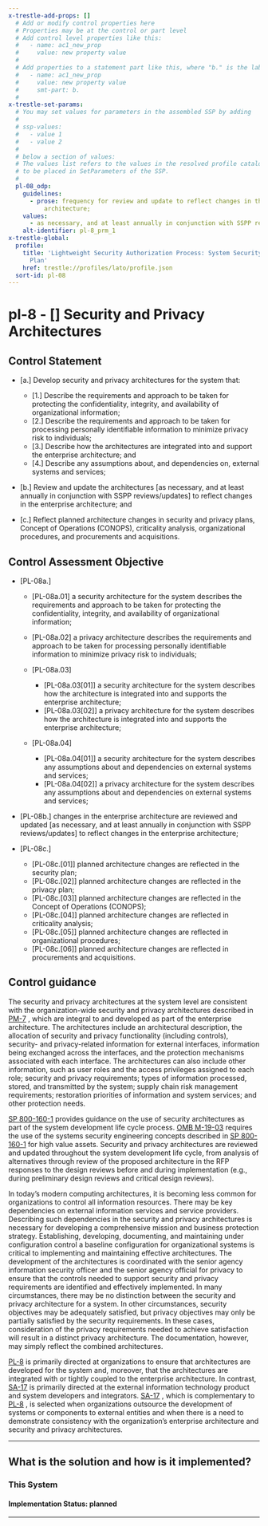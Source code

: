 ```yaml
---
x-trestle-add-props: []
  # Add or modify control properties here
  # Properties may be at the control or part level
  # Add control level properties like this:
  #   - name: ac1_new_prop
  #     value: new property value
  #
  # Add properties to a statement part like this, where "b." is the label of the target statement part
  #   - name: ac1_new_prop
  #     value: new property value
  #     smt-part: b.
  #
x-trestle-set-params:
  # You may set values for parameters in the assembled SSP by adding
  #
  # ssp-values:
  #   - value 1
  #   - value 2
  #
  # below a section of values:
  # The values list refers to the values in the resolved profile catalog, and the ssp-values represent new values
  # to be placed in SetParameters of the SSP.
  #
  pl-08_odp:
    guidelines:
      - prose: frequency for review and update to reflect changes in the enterprise
          architecture;
    values:
      - as necessary, and at least annually in conjunction with SSPP reviews/updates
    alt-identifier: pl-8_prm_1
x-trestle-global:
  profile:
    title: 'Lightweight Security Authorization Process: System Security and Privacy
      Plan'
    href: trestle://profiles/lato/profile.json
  sort-id: pl-08
---
```


# pl-8 - \[\] Security and Privacy Architectures

## Control Statement

- \[a.\] Develop security and privacy architectures for the system that:

  - \[1.\] Describe the requirements and approach to be taken for protecting the confidentiality, integrity, and availability of organizational information;
  - \[2.\] Describe the requirements and approach to be taken for processing personally identifiable information to minimize privacy risk to individuals;
  - \[3.\] Describe how the architectures are integrated into and support the enterprise architecture; and
  - \[4.\] Describe any assumptions about, and dependencies on, external systems and services;

- \[b.\] Review and update the architectures [as necessary, and at least annually in conjunction with SSPP reviews/updates] to reflect changes in the enterprise architecture; and

- \[c.\] Reflect planned architecture changes in security and privacy plans, Concept of Operations (CONOPS), criticality analysis, organizational procedures, and procurements and acquisitions.

## Control Assessment Objective

- \[PL-08a.\]

  - \[PL-08a.01\] a security architecture for the system describes the requirements and approach to be taken for protecting the confidentiality, integrity, and availability of organizational information;
  - \[PL-08a.02\] a privacy architecture describes the requirements and approach to be taken for processing personally identifiable information to minimize privacy risk to individuals;
  - \[PL-08a.03\]

    - \[PL-08a.03[01]\] a security architecture for the system describes how the architecture is integrated into and supports the enterprise architecture;
    - \[PL-08a.03[02]\] a privacy architecture for the system describes how the architecture is integrated into and supports the enterprise architecture;

  - \[PL-08a.04\]

    - \[PL-08a.04[01]\] a security architecture for the system describes any assumptions about and dependencies on external systems and services;
    - \[PL-08a.04[02]\] a privacy architecture for the system describes any assumptions about and dependencies on external systems and services;

- \[PL-08b.\] changes in the enterprise architecture are reviewed and updated [as necessary, and at least annually in conjunction with SSPP reviews/updates] to reflect changes in the enterprise architecture;

- \[PL-08c.\]

  - \[PL-08c.[01]\] planned architecture changes are reflected in the security plan;
  - \[PL-08c.[02]\] planned architecture changes are reflected in the privacy plan;
  - \[PL-08c.[03]\] planned architecture changes are reflected in the Concept of Operations (CONOPS);
  - \[PL-08c.[04]\] planned architecture changes are reflected in criticality analysis;
  - \[PL-08c.[05]\] planned architecture changes are reflected in organizational procedures;
  - \[PL-08c.[06]\] planned architecture changes are reflected in procurements and acquisitions.

## Control guidance

The security and privacy architectures at the system level are consistent with the organization-wide security and privacy architectures described in [PM-7](#pm-7) , which are integral to and developed as part of the enterprise architecture. The architectures include an architectural description, the allocation of security and privacy functionality (including controls), security- and privacy-related information for external interfaces, information being exchanged across the interfaces, and the protection mechanisms associated with each interface. The architectures can also include other information, such as user roles and the access privileges assigned to each role; security and privacy requirements; types of information processed, stored, and transmitted by the system; supply chain risk management requirements; restoration priorities of information and system services; and other protection needs.

[SP 800-160-1](#e3cc0520-a366-4fc9-abc2-5272db7e3564) provides guidance on the use of security architectures as part of the system development life cycle process. [OMB M-19-03](#c5e11048-1d38-4af3-b00b-0d88dc26860c) requires the use of the systems security engineering concepts described in [SP 800-160-1](#e3cc0520-a366-4fc9-abc2-5272db7e3564) for high value assets. Security and privacy architectures are reviewed and updated throughout the system development life cycle, from analysis of alternatives through review of the proposed architecture in the RFP responses to the design reviews before and during implementation (e.g., during preliminary design reviews and critical design reviews).

In today’s modern computing architectures, it is becoming less common for organizations to control all information resources. There may be key dependencies on external information services and service providers. Describing such dependencies in the security and privacy architectures is necessary for developing a comprehensive mission and business protection strategy. Establishing, developing, documenting, and maintaining under configuration control a baseline configuration for organizational systems is critical to implementing and maintaining effective architectures. The development of the architectures is coordinated with the senior agency information security officer and the senior agency official for privacy to ensure that the controls needed to support security and privacy requirements are identified and effectively implemented. In many circumstances, there may be no distinction between the security and privacy architecture for a system. In other circumstances, security objectives may be adequately satisfied, but privacy objectives may only be partially satisfied by the security requirements. In these cases, consideration of the privacy requirements needed to achieve satisfaction will result in a distinct privacy architecture. The documentation, however, may simply reflect the combined architectures.

[PL-8](#pl-8) is primarily directed at organizations to ensure that architectures are developed for the system and, moreover, that the architectures are integrated with or tightly coupled to the enterprise architecture. In contrast, [SA-17](#sa-17) is primarily directed at the external information technology product and system developers and integrators. [SA-17](#sa-17) , which is complementary to [PL-8](#pl-8) , is selected when organizations outsource the development of systems or components to external entities and when there is a need to demonstrate consistency with the organization’s enterprise architecture and security and privacy architectures.

______________________________________________________________________

## What is the solution and how is it implemented?

<!-- For implementation status enter one of: implemented, partial, planned, alternative, not-applicable -->

<!-- Note that the list of rules under ### Rules: is read-only and changes will not be captured after assembly to JSON -->

### This System

<!-- Add implementation prose for the main This System component for control: pl-8 -->

#### Implementation Status: planned

______________________________________________________________________
